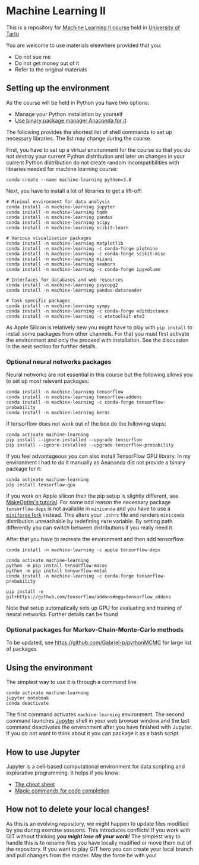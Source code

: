 # Machine Learning II

This is a repository for [Machine Learning II course](https://courses.cs.ut.ee/2019/ml-ii/spring/Main/HomePage) held in [University of Tartu](https://www.cs.ut.ee/et)

You are welcome to use materials elsewhere provided that you:

* Do not sue me
* Do not get money out of it
* Refer to the original materials


## Setting up the environment

As the course will be held in Python you have two options:

* Manage your Python installation by yourself
* [Use binary package manager Anaconda for it](https://conda.io/docs/user-guide/tasks/manage-environments.html#creating-an-environment-with-commands)

The following provides the shortest list of shell commands to set up necessary libraries.
The list may change during the course.

First, you have to set up a virtual environment for the course so that you do not destroy your current Python distribution and later on changes in your current Python distribution do not create random incompatibilities with libraries needed for machine learning course:

```
conda create --name machine-learning python=3.8
```

Next, you have to install a lot of libraries to get a lift-off:

```
# Minimal environment for data analysis
conda install -n machine-learning jupyter
conda install -n machine-learning tqdm
conda install -n machine-learning pandas
conda install -n machine-learning scipy
conda install -n machine-learning scikit-learn

# Various visualisation packages
conda install -n machine-learning matplotlib
conda install -n machine-learning -c conda-forge plotnine
conda install -n machine-learning -c conda-forge scikit-misc
conda install -n machine-learning mizani
conda install -n machine-learning seaborn
conda install -n machine-learning -c conda-forge ipyvolume

# Interfaces for databases and web resources
conda install -n machine-learning psycopg2
conda install -n machine-learning pandas-datareader

# Task specific packages
conda install -n machine-learning sympy
conda install -n machine-learning -c conda-forge editdistance
conda install -n machine-learning -c etetoolkit ete3
```

As Apple Silicon is relatively new you might have to play with `pip install` to
install some packages from other channels.
For that you must first activate the environment and only the proceed with installation.
See the discussion in the next section for further details.

### Optional neural networks packages

Neural networks are not essential in this course but the following allows you to set up most relevant packages:

```
conda install -n machine-learning tensorflow
conda install -n machine-learning tensorflow-addons
conda install -n machine-learning -c conda-forge tensorflow-probability
conda install -n machine-learning keras
```

If tensorflow does not work out of the box do the following steps:

```
conda activate machine-learning
pip install --ignore-installed --upgrade tensorflow
pip install --ignore-installed --upgrade tensorflow-probability
```

If you feel advantageous you can also install TensorFlow GPU library.
In my environment I had to do it manually as Anaconda did not provide a binary package for it:

```
conda activate machine-learning
pip install tensorflow-gpu
```


If you work on Apple silicon then the pip setup is slightly different, see [MakeOptim's tutorial](https://makeoptim.com/en/deep-learning/tensorflow-metal).
For some odd reason the necessary package `tensorflow-deps` is not available in `miniconda` and you have to use a [`miniforge` fork](https://github.com/conda-forge/miniforge) instead.
This alters your `.zshrc` file and renders `miniconda` distribution unreachable by redefining `PATH` variable.
By setting path differently you can switch between distributions if you really need it.

After that you have to recreate the environment and then add tensorflow.

```
conda install -n machine-learning -c apple tensorflow-deps

conda activate machine-learning
python -m pip install tensorflow-macos
python -m pip install tensorflow-metal
conda install -n machine-learning -c conda-forge tensorflow-probability

pip install -e git+https://github.com/tensorflow/addons#egg=tensorflow_addons
```

Note that setup automatically sets up GPU for evaluating and training of neural networks.
Further details can be found    


### Optional packages for Markov-Chain-Monte-Carlo methods

To be updated, see https://github.com/Gabriel-p/pythonMCMC for large list of packages


## Using the environment

The simplest way to use it is through a command line

```
conda activate machine-learning
jupyter notebook
conda deactivate
```

The first command activates `machine-learning` environment.
The second command launches [Jupyter](https://jupyter.org) shell in your web browser window and the last command deactivates the environment after you have finished with Jupyter. If you do not want to think about it you can package it as a bash script.

## How to use Jupyter

Jupyter is a cell-based computational environment for data scripting and explorative programming. It helps if you know:

* [The cheat sheet](https://www.dataquest.io/blog/jupyter-notebook-tips-tricks-shortcuts/)
* [Magic commands for code completion](https://forums.fast.ai/t/jupyter-notebook-how-to-enable-intellisense/8636)  

## How not to delete your local changes!

As this is an evolving repository, we might happen to update files modified by you during exercise sessions.
This introduces conflicts! If you work with GIT without thinking ***you might lose all your work!***
The simplest way to handle this is to rename files you have locally modified or move them out of the repository.
If you want to play GIT hero you can create your local branch and pull changes from the master.
May the force be with you!
